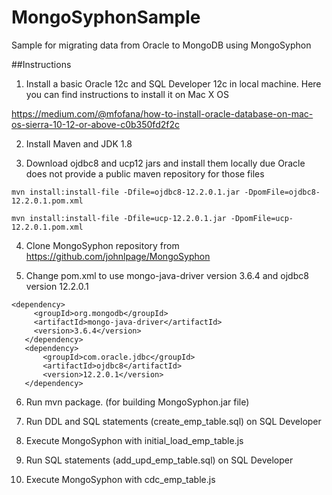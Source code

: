 # MongoSyphonSample
Sample for migrating data from Oracle to MongoDB using MongoSyphon



##Instructions

1. Install a basic  Oracle 12c and SQL Developer 12c in local machine. Here you can find instructions to install it on Mac X OS

https://medium.com/@mfofana/how-to-install-oracle-database-on-mac-os-sierra-10-12-or-above-c0b350fd2f2c

2. Install Maven and JDK 1.8

3. Download ojdbc8 and ucp12 jars and install them locally due Oracle does not provide a public maven repository for those files
```
mvn install:install-file -Dfile=ojdbc8-12.2.0.1.jar -DpomFile=ojdbc8-12.2.0.1.pom.xml 

mvn install:install-file -Dfile=ucp-12.2.0.1.jar -DpomFile=ucp-12.2.0.1.pom.xml 
```

4. Clone MongoSyphon repository from https://github.com/johnlpage/MongoSyphon

5. Change pom.xml to use mongo-java-driver version 3.6.4 and ojdbc8 version 12.2.0.1

 ```
 <dependency>
      <groupId>org.mongodb</groupId>
      <artifactId>mongo-java-driver</artifactId>
      <version>3.6.4</version>
    </dependency>
    <dependency>
        <groupId>com.oracle.jdbc</groupId>
        <artifactId>ojdbc8</artifactId>
        <version>12.2.0.1</version>
    </dependency>
 ```   
 
6. Run mvn package.  (for building MongoSyphon.jar file)

7. Run DDL and SQL statements (create_emp_table.sql) on SQL Developer

8. Execute MongoSyphon with initial_load_emp_table.js

9. Run SQL statements (add_upd_emp_table.sql) on SQL Developer

10. Execute MongoSyphon with cdc_emp_table.js

